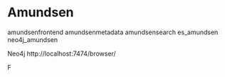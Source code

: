 # Amundsen

amundsenfrontend
amundsenmetadata
amundsensearch
es_amundsen
neo4j_amundsen

Neo4j
http://localhost:7474/browser/

F